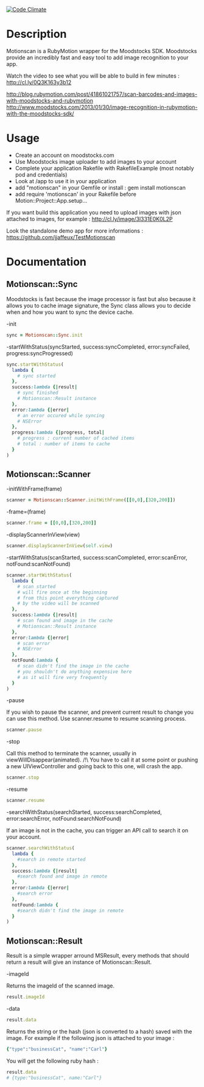 [![Code Climate](https://codeclimate.com/badge.png)](https://codeclimate.com/github/jjaffeux/Motionscan)


# Description

Motionscan is a RubyMotion wrapper for the Moodstocks SDK. Moodstocks provide an incredibly fast and easy tool to add image recognition to your app.

Watch the video to see what you will be able to build in few minutes : http://cl.ly/0Q3K163y3b12

http://blog.rubymotion.com/post/41861021757/scan-barcodes-and-images-with-moodstocks-and-rubymotion
http://www.moodstocks.com/2013/01/30/image-recognition-in-rubymotion-with-the-moodstocks-sdk/


# Usage
- Create an account on moodstocks.com
- Use Moodstocks image uploader to add images to your account
- Complete your application Rakefile with RakefileExample (most notably pod and credentials)
- Look at /app to use it in your application
- add "motionscan" in your Gemfile or install : gem install motionscan
- add require 'motionscan' in your Rakefile before Motion::Project::App.setup...

If you want build this application you need to upload images with json attached to images, for example : 
http://cl.ly/image/3l331E0K0L2P

Look the standalone demo app for more informations : https://github.com/jjaffeux/TestMotionscan

# Documentation
## Motionscan::Sync
    
Moodstocks is fast because the image processor is fast but also because it allows you to cache image signature, the Sync class allows you to decide when and how you want to sync the device cache.

-init
```ruby
sync = Motionscan::Sync.init
```

-startWithStatus(syncStarted, success:syncCompleted, error:syncFailed, progress:syncProgressed)
```ruby
sync.startWithStatus(
  lambda {
    # sync started
  },
  success:lambda {|result|
    # sync finished
    # Motionscan::Result instance
  },
  error:lambda {|error|
    # an error occured while syncing
    # NSError
  },
  progress:lambda {|progress, total|
    # progress : current number of cached items
    # total : number of items to cache
  }
)
```

## Motionscan::Scanner


-initWithFrame(frame)
```ruby
scanner = Motionscan::Scanner.initWithFrame([[0,0],[320,200]])
```

-frame=(frame)
```ruby
scanner.frame = [[0,0],[320,200]]
```

-displayScannerInView(view)
```ruby
scanner.displayScannerInView(self.view)
```

-startWithStatus(scanStarted, success:scanCompleted, error:scanError, notFound:scanNotFound)
```ruby
scanner.startWithStatus(
  lambda {
  	# scan started
    # will fire once at the beginning
    # from this point everything captured 
    # by the video will be scanned
  },
  success:lambda {|result|
  	# scan found and image in the cache
    # Motionscan::Result instance
  },
  error:lambda {|error|
  	# scan error
    # NSError 
  },
  notFound:lambda {
  	# scan didn't find the image in the cache
    # you shouldn't do anything expensive here
    # as it will fire very frequently
  }
)
```


-pause

If you wish to pause the scanner, and prevent current result to change you can use this method. Use scanner.resume to resume scanning process.
```ruby
scanner.pause
```

-stop

Call this method to terminate the scanner, usually in viewWillDisappear(animated). /!\ You have to call it at some point or pushing a new UIViewController and going back to this one, will crash the app.
```ruby
scanner.stop
```

-resume

```ruby
scanner.resume
```

-searchWithStatus(searchStarted, success:searchCompleted, error:searchError, notFound:searchNotFound)

If an image is not in the cache, you can trigger an API call to search it on your account.

```ruby
scanner.searchWithStatus(
  lambda {
  	#search in remote started
  },
  success:lambda {|result|
  	#search found and image in remote
  },
  error:lambda {|error|
  	#search error
  },
  notFound:lambda {
  	#search didn't find the image in remote
  }
)
```

## Motionscan::Result

Result is a simple wrapper arround MSResult, every methods that should return a result will give an instance of Motionscan::Result.

-imageId

Returns the imageId of the scanned image.

```ruby
result.imageId
```

-data

```ruby
result.data
```

Returns the string or the hash (json is converted to a hash) saved with the image. For example if the following json is attached to your image :
```ruby
{"type":"businessCat", "name":"Carl"}
```

You will get the following ruby hash :
```ruby
result.data
# {type:"businessCat", name:"Carl"}
```
